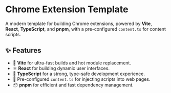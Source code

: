 # Chrome Extension Template

A modern template for building Chrome extensions, powered by **Vite**, **React**, **TypeScript**, and **pnpm**, with a pre-configured `content.ts` for content scripts.

## ✨ Features

- 🚀 **Vite** for ultra-fast builds and hot module replacement.
- ⚛️ **React** for building dynamic user interfaces.
- 🦾 **TypeScript** for a strong, type-safe development experience.
- 📜 Pre-configured `content.ts` for injecting scripts into web pages.
- 📦 **pnpm** for efficient and fast dependency management.
